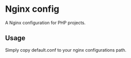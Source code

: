 # Nginx config

A Nginx configuration for PHP projects.

## Usage

Simply copy default.conf to your nginx configurations path.
